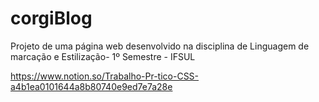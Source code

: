 # corgiBlog
Projeto de uma página web desenvolvido na disciplina de Linguagem de marcação e Estilização- 1º Semestre - IFSUL


https://www.notion.so/Trabalho-Pr-tico-CSS-a4b1ea0101644a8b80740e9ed7e7a28e
